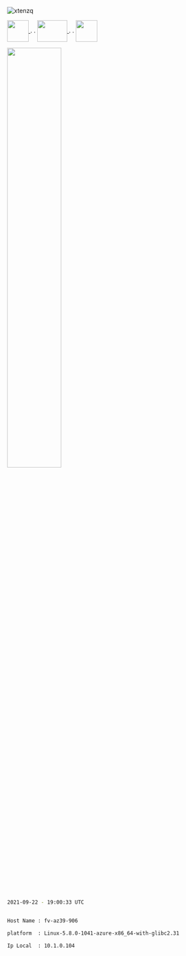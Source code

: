 

 <p align="left"> <img src="https://komarev.com/ghpvc/?username=xtenzq&label=Profile%20views&color=0e75b6&style=plastic" alt="xtenzq" /> </p>  

 <p> <a href="https://twitter.com/xtenzq" target="blank"><img align="center" src="https://iconape.com/wp-content/png_logo_vector/drone.png" height="50px" width="50px" />  </a>  .  .
 <a href="https://youtube.com" target="blank"><img align="center" src="https://iconape.com/wp-content/files/cm/286303/svg/youtube-icon-logo-logo-icon-png-svg.png" height="50px" width="70px" />  </a>  .  .
 <a href="https://twitter.com/xtenzq" target="blank"><img align="center" src="https://image.flaticon.com/icons/png/128/1409/1409937.png" height="50px" width="50px" /></a> </p>  
  <p align="left"> <img src="https://www.pngarts.com/files/12/Blue-Discord-Logo-Icon-PNG-Picture.png" height="50%" width="50%"  /> </p>  


 ```bash

 2021-09-22 - 19:00:33 UTC

 ```


 ```bash

 Host Name : fv-az39-906

 platform  : Linux-5.8.0-1041-azure-x86_64-with-glibc2.31

 Ip Local  : 10.1.0.104

 ```



 